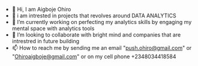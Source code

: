 - 👋 Hi, I am Aigboje Ohiro
- 👀  i am intrested in projects that revolves around DATA ANALYTICS
- 🌱 I’m currently working on perfecting my analytics skills by engaging my mental space with analytics tools
- 💞️ I’m looking to collaborate with bright mind and companies that are intrestred in future building
- 📫 How to reach me by sending me an email "push.ohiro@gmail.com" or "Ohiroaigboje@gmail.com" or on my cell phone +2348034418584

<!---
oo-aigboje/oo-aigboje is a ✨ special ✨ repository because its `README.md` (this file) appears on your GitHub profile.
You can click the Preview link to take a look at your changes.
--->

